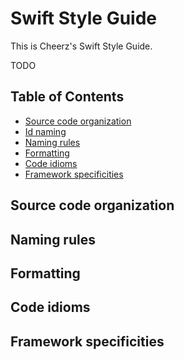 # Swift Style Guide

This is Cheerz's Swift Style Guide.

TODO

## Table of Contents
  * [Source code organization](#source-code-organization)
  * [Id naming](#id-naming)
  * [Naming rules](#naming-rules)
  * [Formatting](#formatting)
  * [Code idioms](#code-idioms)
  * [Framework specificities](#framework-specificities)

## Source code organization

## Naming rules

## Formatting

## Code idioms

## Framework specificities